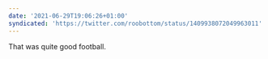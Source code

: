 ```yaml
---
date: '2021-06-29T19:06:26+01:00'
syndicated: 'https://twitter.com/roobottom/status/1409938072049963011'
---
```

That was quite good football.

